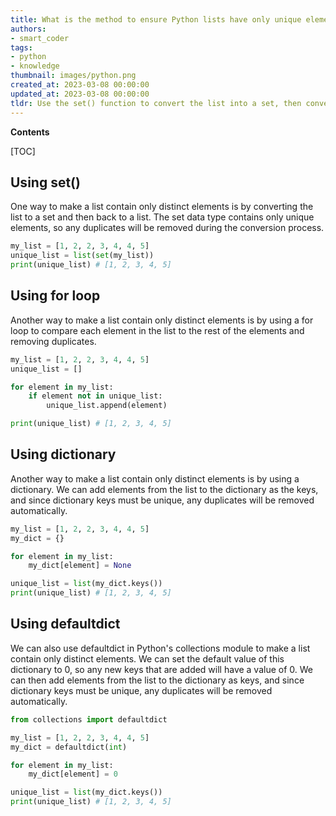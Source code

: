 ```yaml
---
title: What is the method to ensure Python lists have only unique elements?
authors:
- smart_coder
tags:
- python
- knowledge
thumbnail: images/python.png
created_at: 2023-03-08 00:00:00
updated_at: 2023-03-08 00:00:00
tldr: Use the set() function to convert the list into a set, then convert it back to a list.
---
```


**Contents**

[TOC]

## Using set()

One way to make a list contain only distinct elements is by converting the list to a set and then back to a list. The set data type contains only unique elements, so any duplicates will be removed during the conversion process.

```python
my_list = [1, 2, 2, 3, 4, 4, 5]
unique_list = list(set(my_list))
print(unique_list) # [1, 2, 3, 4, 5]
```


## Using for loop

Another way to make a list contain only distinct elements is by using a for loop to compare each element in the list to the rest of the elements and removing duplicates.

```python
my_list = [1, 2, 2, 3, 4, 4, 5]
unique_list = []

for element in my_list:
    if element not in unique_list:
        unique_list.append(element)

print(unique_list) # [1, 2, 3, 4, 5]
```

## Using dictionary

Another way to make a list contain only distinct elements is by using a dictionary. We can add elements from the list to the dictionary as the keys, and since dictionary keys must be unique, any duplicates will be removed automatically.

```python
my_list = [1, 2, 2, 3, 4, 4, 5]
my_dict = {}

for element in my_list:
    my_dict[element] = None

unique_list = list(my_dict.keys())
print(unique_list) # [1, 2, 3, 4, 5]
```


## Using defaultdict

We can also use defaultdict in Python's collections module to make a list contain only distinct elements. We can set the default value of this dictionary to 0, so any new keys that are added will have a value of 0. We can then add elements from the list to the dictionary as keys, and since dictionary keys must be unique, any duplicates will be removed automatically.

```python
from collections import defaultdict

my_list = [1, 2, 2, 3, 4, 4, 5]
my_dict = defaultdict(int)

for element in my_list:
    my_dict[element] = 0

unique_list = list(my_dict.keys())
print(unique_list) # [1, 2, 3, 4, 5]
```
